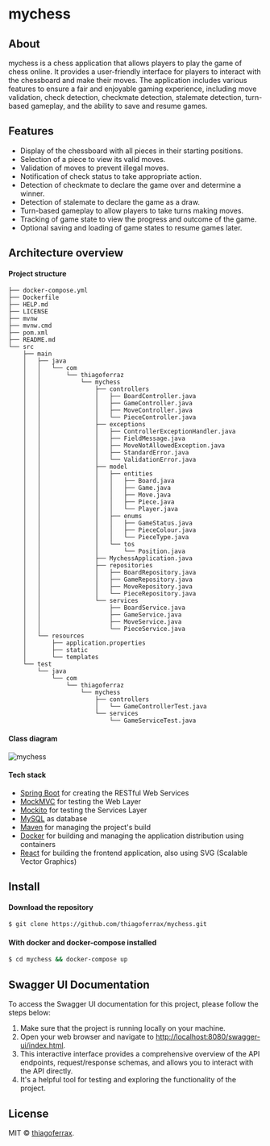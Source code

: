 # mychess

## About

mychess is a chess application that allows players to play the game of chess online. It provides a user-friendly
interface for players to interact with the chessboard and make their moves. The application includes various features to
ensure a fair and enjoyable gaming experience, including move validation, check detection, checkmate detection,
stalemate detection, turn-based gameplay, and the ability to save and resume games.

## Features

* Display of the chessboard with all pieces in their starting positions.
* Selection of a piece to view its valid moves.
* Validation of moves to prevent illegal moves.
* Notification of check status to take appropriate action.
* Detection of checkmate to declare the game over and determine a winner.
* Detection of stalemate to declare the game as a draw.
* Turn-based gameplay to allow players to take turns making moves.
* Tracking of game state to view the progress and outcome of the game.
* Optional saving and loading of game states to resume games later.

## Architecture overview

#### Project structure

```
├── docker-compose.yml
├── Dockerfile
├── HELP.md
├── LICENSE
├── mvnw
├── mvnw.cmd
├── pom.xml
├── README.md
└── src
    ├── main
    │   ├── java
    │   │   └── com
    │   │       └── thiagoferraz
    │   │           └── mychess
    │   │               ├── controllers
    │   │               │   ├── BoardController.java
    │   │               │   ├── GameController.java
    │   │               │   ├── MoveController.java
    │   │               │   └── PieceController.java
    │   │               ├── exceptions
    │   │               │   ├── ControllerExceptionHandler.java
    │   │               │   ├── FieldMessage.java
    │   │               │   ├── MoveNotAllowedException.java
    │   │               │   ├── StandardError.java
    │   │               │   └── ValidationError.java
    │   │               ├── model
    │   │               │   ├── entities
    │   │               │   │   ├── Board.java
    │   │               │   │   ├── Game.java
    │   │               │   │   ├── Move.java
    │   │               │   │   ├── Piece.java
    │   │               │   │   └── Player.java
    │   │               │   ├── enums
    │   │               │   │   ├── GameStatus.java
    │   │               │   │   ├── PieceColour.java
    │   │               │   │   └── PieceType.java
    │   │               │   └── tos
    │   │               │       └── Position.java
    │   │               ├── MychessApplication.java
    │   │               ├── repositories
    │   │               │   ├── BoardRepository.java
    │   │               │   ├── GameRepository.java
    │   │               │   ├── MoveRepository.java
    │   │               │   └── PieceRepository.java
    │   │               └── services
    │   │                   ├── BoardService.java
    │   │                   ├── GameService.java
    │   │                   ├── MoveService.java
    │   │                   └── PieceService.java
    │   └── resources
    │       ├── application.properties
    │       ├── static
    │       └── templates
    └── test
        └── java
            └── com
                └── thiagoferraz
                    └── mychess
                        ├── controllers
                        │   └── GameControllerTest.java
                        └── services
                            └── GameServiceTest.java
```

#### Class diagram

![mychess](https://github.com/thiagoferrax/mychess/assets/43149895/bbb2795e-b2cd-4515-a639-b05f05f067ae)

#### Tech stack

* [Spring Boot](http://spring.io/projects/spring-boot) for creating the RESTful Web Services
* [MockMVC](https://spring.io/guides/gs/testing-web/) for testing the Web Layer
* [Mockito](https://site.mockito.org/) for testing the Services Layer
* [MySQL](https://www.mysql.com/) as database
* [Maven](https://maven.apache.org/) for managing the project's build
* [Docker](https://www.docker.com/) for building and managing the application distribution using containers
* [React](https://react.dev/) for building the frontend application, also using SVG (Scalable Vector Graphics)

## Install

#### Download the repository

```sh
$ git clone https://github.com/thiagoferrax/mychess.git
```

#### With docker and docker-compose installed

```sh
$ cd mychess && docker-compose up
```
## Swagger UI Documentation

To access the Swagger UI documentation for this project, please follow the steps below:

1. Make sure that the project is running locally on your machine.
2. Open your web browser and navigate to [http://localhost:8080/swagger-ui/index.html](http://localhost:8080/swagger-ui/index.html).
3. This interactive interface provides a comprehensive overview of the API endpoints, request/response schemas, and allows you to interact with the API directly.
4. It's a helpful tool for testing and exploring the functionality of the project.

## License

MIT © [thiagoferrax](https://github.com/thiagoferrax).
